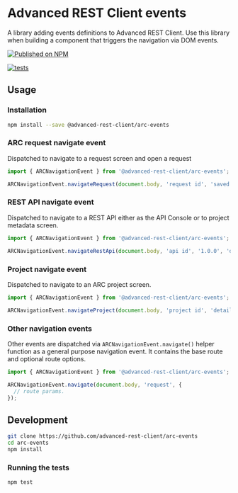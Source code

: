 # Advanced REST Client events

A library adding events definitions to Advanced REST Client.
Use this library when building a component that triggers the navigation via DOM events.

[![Published on NPM](https://img.shields.io/npm/v/@advanced-rest-client/arc-events.svg)](https://www.npmjs.com/package/@advanced-rest-client/arc-events)

[![tests](https://github.com/advanced-rest-client/arc-events/actions/workflows/deployment.yml/badge.svg)](https://github.com/advanced-rest-client/arc-events/actions/workflows/deployment.yml)

## Usage

### Installation

```sh
npm install --save @advanced-rest-client/arc-events
```

### ARC request navigate event

Dispatched to navigate to a request screen and open a request

```js
import { ARCNavigationEvent } from '@advanced-rest-client/arc-events';

ARCNavigationEvent.navigateRequest(document.body, 'request id', 'saved');
```

### REST API navigate event

Dispatched to navigate to a REST API either as the API Console or to project metadata screen.

```js
import { ARCNavigationEvent } from '@advanced-rest-client/arc-events';

ARCNavigationEvent.navigateRestApi(document.body, 'api id', '1.0.0', 'documentation or detail');
```

### Project navigate event

Dispatched to navigate to an ARC project screen.

```js
import { ARCNavigationEvent } from '@advanced-rest-client/arc-events';

ARCNavigationEvent.navigateProject(document.body, 'project id', 'detail');
```

### Other navigation events

Other events are dispatched via `ARCNavigationEvent.navigate()` helper function as a general purpose navigation event.
It contains the base route and optional route options.

```js
import { ARCNavigationEvent } from '@advanced-rest-client/arc-events';

ARCNavigationEvent.navigate(document.body, 'request', {
  // route params.
});
```

## Development

```sh
git clone https://github.com/advanced-rest-client/arc-events
cd arc-events
npm install
```

### Running the tests

```sh
npm test
```
